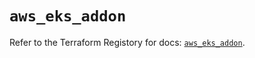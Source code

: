 # `aws_eks_addon`

Refer to the Terraform Registory for docs: [`aws_eks_addon`](https://registry.terraform.io/providers/hashicorp/aws/5.6.2/docs/resources/eks_addon).
